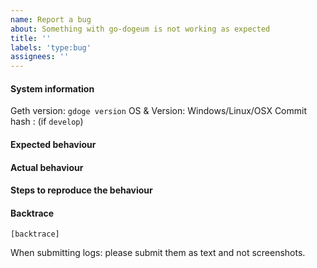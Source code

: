 ```yaml
---
name: Report a bug
about: Something with go-dogeum is not working as expected
title: ''
labels: 'type:bug'
assignees: ''
---
```


#### System information

Geth version: `gdoge version`
OS & Version: Windows/Linux/OSX
Commit hash : (if `develop`)

#### Expected behaviour


#### Actual behaviour


#### Steps to reproduce the behaviour


#### Backtrace

````
[backtrace]
````

When submitting logs: please submit them as text and not screenshots.